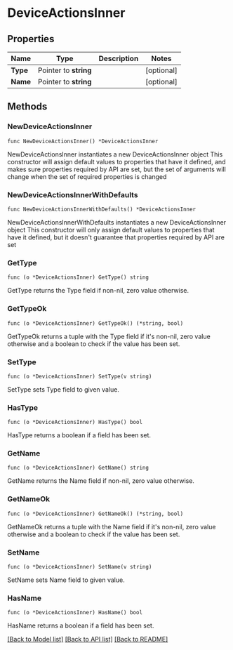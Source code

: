# DeviceActionsInner

## Properties

Name | Type | Description | Notes
------------ | ------------- | ------------- | -------------
**Type** | Pointer to **string** |  | [optional] 
**Name** | Pointer to **string** |  | [optional] 

## Methods

### NewDeviceActionsInner

`func NewDeviceActionsInner() *DeviceActionsInner`

NewDeviceActionsInner instantiates a new DeviceActionsInner object
This constructor will assign default values to properties that have it defined,
and makes sure properties required by API are set, but the set of arguments
will change when the set of required properties is changed

### NewDeviceActionsInnerWithDefaults

`func NewDeviceActionsInnerWithDefaults() *DeviceActionsInner`

NewDeviceActionsInnerWithDefaults instantiates a new DeviceActionsInner object
This constructor will only assign default values to properties that have it defined,
but it doesn't guarantee that properties required by API are set

### GetType

`func (o *DeviceActionsInner) GetType() string`

GetType returns the Type field if non-nil, zero value otherwise.

### GetTypeOk

`func (o *DeviceActionsInner) GetTypeOk() (*string, bool)`

GetTypeOk returns a tuple with the Type field if it's non-nil, zero value otherwise
and a boolean to check if the value has been set.

### SetType

`func (o *DeviceActionsInner) SetType(v string)`

SetType sets Type field to given value.

### HasType

`func (o *DeviceActionsInner) HasType() bool`

HasType returns a boolean if a field has been set.

### GetName

`func (o *DeviceActionsInner) GetName() string`

GetName returns the Name field if non-nil, zero value otherwise.

### GetNameOk

`func (o *DeviceActionsInner) GetNameOk() (*string, bool)`

GetNameOk returns a tuple with the Name field if it's non-nil, zero value otherwise
and a boolean to check if the value has been set.

### SetName

`func (o *DeviceActionsInner) SetName(v string)`

SetName sets Name field to given value.

### HasName

`func (o *DeviceActionsInner) HasName() bool`

HasName returns a boolean if a field has been set.


[[Back to Model list]](../README.md#documentation-for-models) [[Back to API list]](../README.md#documentation-for-api-endpoints) [[Back to README]](../README.md)


